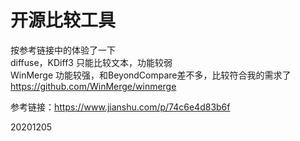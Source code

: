 # 开源比较工具

按参考链接中的体验了一下  
diffuse，KDiff3 只能比较文本，功能较弱  
WinMerge 功能较强，和BeyondCompare差不多，比较符合我的需求了  
https://github.com/WinMerge/winmerge  


参考链接：https://www.jianshu.com/p/74c6e4d83b6f  


20201205  
